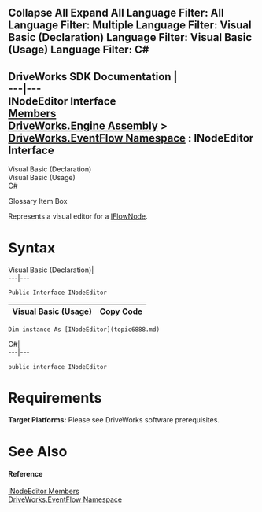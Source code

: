 Collapse All Expand All Language Filter: All  Language Filter: Multiple  Language Filter: Visual Basic (Declaration) Language Filter: Visual Basic (Usage) Language Filter: C#  
---  
DriveWorks SDK Documentation  |   
---|---  
INodeEditor Interface   
[Members](topic6889.md)   
[DriveWorks.Engine Assembly](topic2156.md) > [DriveWorks.EventFlow Namespace](topic6871.md) : INodeEditor Interface  
---  
  
Visual Basic (Declaration)    
Visual Basic (Usage)    
C# 

Glossary Item Box

Represents a visual editor for a [IFlowNode](topic6873.md). 

# Syntax

Visual Basic (Declaration)|   
---|---  
      
    
    Public Interface INodeEditor   
  
Visual Basic (Usage)| Copy Code  
---|---  
      
    
    Dim instance As [INodeEditor](topic6888.md)  
  
C#|   
---|---  
      
    
    public interface INodeEditor   
  
# Requirements

**Target Platforms:** Please see DriveWorks software prerequisites.

# See Also

#### Reference

[INodeEditor Members](topic6889.md)   
[DriveWorks.EventFlow Namespace](topic6871.md)


